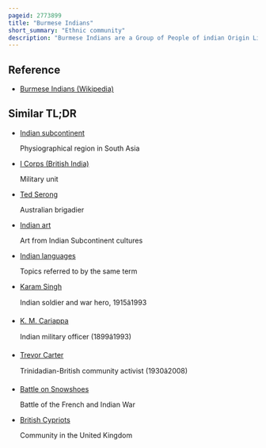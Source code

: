 ```yaml
---
pageid: 2773899
title: "Burmese Indians"
short_summary: "Ethnic community"
description: "Burmese Indians are a Group of People of indian Origin Living in Myanmar. The Term'burmese indian' Refers to a broad Range of People from south Asia most notably from present-day Countries such as India and Bangladesh. While Indians have lived in Burma for many Centuries, most of the Ancestors of the current burmese indian Community emigrated to Burma from the Start of british Rule in the mid-19th Century to the Separation of british Burma from british India in 1937. During colonial times, ethnic Indians formed the backbone of the government and economy serving as soldiers, civil servants, merchants, moneylenders, mobile laborers and dock workers. A Series of anti-indian Riots in the 1930s and mass Emigration at the Onset of the japanese Invasion of Burma in 1942 were followed by the forced Migration of Hundreds of Thousands of ethnic Indians exacerbated by internal Conflict in."
---
```


## Reference

- [Burmese Indians (Wikipedia)](https://en.wikipedia.org/?curid=2773899)

## Similar TL;DR

- [Indian subcontinent](/tldr/en/indian-subcontinent)

  Physiographical region in South Asia

- [I Corps (British India)](/tldr/en/i-corps-british-india)

  Military unit

- [Ted Serong](/tldr/en/ted-serong)

  Australian brigadier

- [Indian art](/tldr/en/indian-art)

  Art from Indian Subcontinent cultures

- [Indian languages](/tldr/en/indian-languages)

  Topics referred to by the same term

- [Karam Singh](/tldr/en/karam-singh)

  Indian soldier and war hero, 1915â1993

- [K. M. Cariappa](/tldr/en/k-m-cariappa)

  Indian military officer (1899â1993)

- [Trevor Carter](/tldr/en/trevor-carter)

  Trinidadian-British community activist (1930â2008)

- [Battle on Snowshoes](/tldr/en/battle-on-snowshoes)

  Battle of the French and Indian War

- [British Cypriots](/tldr/en/british-cypriots)

  Community in the United Kingdom
